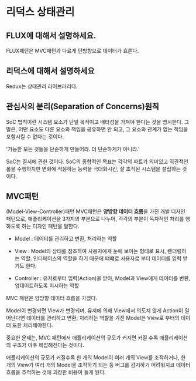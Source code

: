 # 리덕스 상태관리

## 

## FLUX에 대해서 설명하세요.

FLUX패턴은  MVC패턴과 다르게 단방향으로 데이터가 흐른다. 


## 리덕스에 대해서 설명하세요

Redux는 상태관리 라이브러리다.



## 관심사의 분리(Separation of Concerns)원칙
SoC 법칙이란 시스템 요소가 단일 목적이고 배타성을 가져야 한다는 것을 명시한다. 
그 말은, 어떤 요소도 다른 요소와 책임을 공유하면 안 되고, 그 요소와 관계가 없는 책임을 포함시킬 수 없다는 것이다.

'가능한 모든 것들을 단순하게 만들어라. 더 단순하게가 아니라.'

SoC는 질서에 관한 것이다. SoC의 종합적인 목표는 각각의 파트가 의미있고 직관적인 롤을 수행하지만 변화에 적응하는 능력을 극대화시킨, 잘 조직된 시스템을 설립하는 것이다.




## MVC패턴

(Model-View-Controller)패턴
MVC패턴은 **양방향 데이터 흐름**을 가진 개발 디자인 패턴으로, 애플리케이션을 3가지의 부분으로 나누어, 각각의 부분이 독자적인 처리를 행하도록 하는 디자인 패턴을 말한다.


- Model : 데이터를 관리하고 변환, 처리하는 역할

- View : Model의 상태를 참조하여 사용자에게 눈에 보이는 형태로 표시, 렌더링하는 역할. 인터페이스의 역할을 하기 때문에 떄떄로 사용자로 부터 데이터를 입력 받기도 한다.

- Controller : 유저로부터 입력(Action)을 받아, Model과 View에게 데이터를 변환, 업데이트하도록 지시하는 역할

MVC 패턴은 양방향 데이터 흐름을 가졌다.

Model이 변경되면 View가 변경되며, 유저에 의해 View에서 의도치 않게 Action이 일어난다면 데이터를 관리하고 변환, 처리하는 역할을 가진 Model은 View로 부터의 데이터 또한 처리해야한다.

중요한 문제는, MVC 패턴에서 애플리케이션의 규모가 커지면 커질 수록 애플리케이션의 구조가 아주 복잡해진다는 것이다. 

애플리케이션의 규모가 커질수록 한 개의 Model이 여러 개의 View를 조작하거나, 한 개의 View가 여러 개의 Model을 조작하기 되는 등 버그를 감지하기 어려워지코 데이터 흐름을 추적하는 것에 괴장한 비용이 들게 된다. 